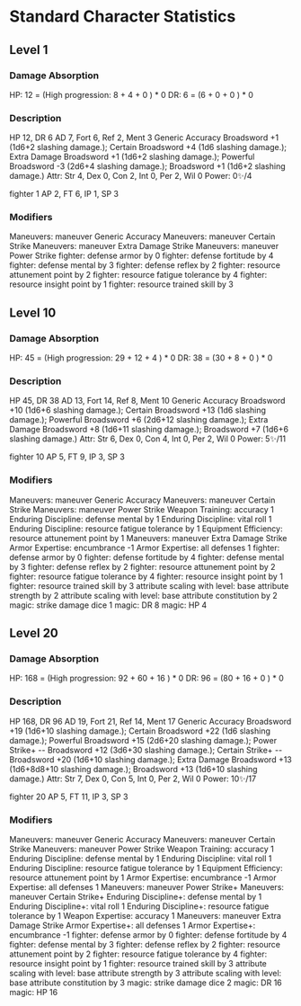 # Standard Character Statistics

## Level 1

### Damage Absorption
HP: 12 = (High progression: 8 <level> + 4 <con> + 0 <modifier>) * 0 <elite multiplier>
DR: 6 = (6 <armor> + 0 <modifier> + 0 <monster hp>) * 0 <elite multiplier>

### Description
HP 12, DR 6
AD 7, Fort 6, Ref 2, Ment 3
Generic Accuracy Broadsword +1 (1d6+2 slashing damage.); Certain Broadsword +4 (1d6 slashing damage.); Extra Damage Broadsword +1 (1d6+2 slashing damage.); Powerful Broadsword -3 (2d6+4 slashing damage.); Broadsword +1 (1d6+2 slashing damage.)
Attr: Str 4, Dex 0, Con 2, Int 0, Per 2, Wil 0
Power: 0✨/4

fighter 1
AP 2, FT 6, IP 1, SP 3

### Modifiers
Maneuvers: maneuver Generic Accuracy
Maneuvers: maneuver Certain Strike
Maneuvers: maneuver Extra Damage Strike
Maneuvers: maneuver Power Strike
fighter: defense armor by 0
fighter: defense fortitude by 4
fighter: defense mental by 3
fighter: defense reflex by 2
fighter: resource attunement point by 2
fighter: resource fatigue tolerance by 4
fighter: resource insight point by 1
fighter: resource trained skill by 3

## Level 10

### Damage Absorption
HP: 45 = (High progression: 29 <level> + 12 <con> + 4 <modifier>) * 0 <elite multiplier>
DR: 38 = (30 <armor> + 8 <modifier> + 0 <monster hp>) * 0 <elite multiplier>

### Description
HP 45, DR 38
AD 13, Fort 14, Ref 8, Ment 10
Generic Accuracy Broadsword +10 (1d6+6 slashing damage.); Certain Broadsword +13 (1d6 slashing damage.); Powerful Broadsword +6 (2d6+12 slashing damage.); Extra Damage Broadsword +8 (1d6+11 slashing damage.); Broadsword +7 (1d6+6 slashing damage.)
Attr: Str 6, Dex 0, Con 4, Int 0, Per 2, Wil 0
Power: 5✨/11

fighter 10
AP 5, FT 9, IP 3, SP 3

### Modifiers
Maneuvers: maneuver Generic Accuracy
Maneuvers: maneuver Certain Strike
Maneuvers: maneuver Power Strike
Weapon Training: accuracy 1
Enduring Discipline: defense mental by 1
Enduring Discipline: vital roll 1
Enduring Discipline: resource fatigue tolerance by 1
Equipment Efficiency: resource attunement point by 1
Maneuvers: maneuver Extra Damage Strike
Armor Expertise: encumbrance -1
Armor Expertise: all defenses 1
fighter: defense armor by 0
fighter: defense fortitude by 4
fighter: defense mental by 3
fighter: defense reflex by 2
fighter: resource attunement point by 2
fighter: resource fatigue tolerance by 4
fighter: resource insight point by 1
fighter: resource trained skill by 3
attribute scaling with level: base attribute strength by 2
attribute scaling with level: base attribute constitution by 2
magic: strike damage dice 1
magic: DR 8
magic: HP 4

## Level 20

### Damage Absorption
HP: 168 = (High progression: 92 <level> + 60 <con> + 16 <modifier>) * 0 <elite multiplier>
DR: 96 = (80 <armor> + 16 <modifier> + 0 <monster hp>) * 0 <elite multiplier>

### Description
HP 168, DR 96
AD 19, Fort 21, Ref 14, Ment 17
Generic Accuracy Broadsword +19 (1d6+10 slashing damage.); Certain Broadsword +22 (1d6 slashing damage.); Powerful Broadsword +15 (2d6+20 slashing damage.); Power Strike+ -- Broadsword +12 (3d6+30 slashing damage.); Certain Strike+ -- Broadsword +20 (1d6+10 slashing damage.); Extra Damage Broadsword +13 (1d6+8d8+10 slashing damage.); Broadsword +13 (1d6+10 slashing damage.)
Attr: Str 7, Dex 0, Con 5, Int 0, Per 2, Wil 0
Power: 10✨/17

fighter 20
AP 5, FT 11, IP 3, SP 3

### Modifiers
Maneuvers: maneuver Generic Accuracy
Maneuvers: maneuver Certain Strike
Maneuvers: maneuver Power Strike
Weapon Training: accuracy 1
Enduring Discipline: defense mental by 1
Enduring Discipline: vital roll 1
Enduring Discipline: resource fatigue tolerance by 1
Equipment Efficiency: resource attunement point by 1
Armor Expertise: encumbrance -1
Armor Expertise: all defenses 1
Maneuvers: maneuver Power Strike+
Maneuvers: maneuver Certain Strike+
Enduring Discipline+: defense mental by 1
Enduring Discipline+: vital roll 1
Enduring Discipline+: resource fatigue tolerance by 1
Weapon Expertise: accuracy 1
Maneuvers: maneuver Extra Damage Strike
Armor Expertise+: all defenses 1
Armor Expertise+: encumbrance -1
fighter: defense armor by 0
fighter: defense fortitude by 4
fighter: defense mental by 3
fighter: defense reflex by 2
fighter: resource attunement point by 2
fighter: resource fatigue tolerance by 4
fighter: resource insight point by 1
fighter: resource trained skill by 3
attribute scaling with level: base attribute strength by 3
attribute scaling with level: base attribute constitution by 3
magic: strike damage dice 2
magic: DR 16
magic: HP 16
